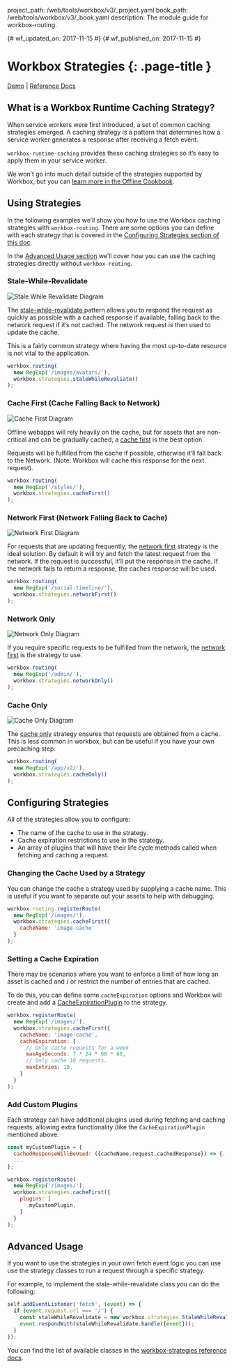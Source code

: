 project_path: /web/tools/workbox/v3/_project.yaml
book_path: /web/tools/workbox/v3/_book.yaml
description: The module guide for workbox-routing.

{# wf_updated_on: 2017-11-15 #}
{# wf_published_on: 2017-11-15 #}

# Workbox Strategies {: .page-title }

[Demo](https://workbox-demos.firebaseapp.com/demo/workbox-runtime-caching/) | [Reference Docs](http://localhost:8080/web/tools/workbox/v3/reference-docs/latest/workbox.strategies)

## What is a Workbox Runtime Caching Strategy?

When service workers were first introduced, a set of common caching strategies
emerged. A caching strategy is a pattern that determines how a service worker
generates a response after receiving a fetch event.

`workbox-runtime-caching` provides these caching strategies so it’s easy to
apply them in your service worker.

We won’t go into much detail outside of the strategies supported by Workbox,
but you can [learn more in the Offline Cookbook](/web/fundamentals/instant-and-offline/offline-cookbook/).

## Using Strategies
In the following examples we’ll show you how to use the Workbox caching
strategies with `workbox-routing`. There are some options you can define with
each strategy that is covered in the
[Configuring Strategies section of this doc](#configuring_strategies).

In the [Advanced Usage section](#advanced_usage) we’ll cover how you can use
the caching strategies directly without `workbox-routing`.

### Stale-While-Revalidate

![Stale While Revalidate Diagram](../images/modules/workbox-strategies/stale-while-revalidate.png)

The [stale-while-revalidate ](/web/fundamentals/instant-and-offline/offline-cookbook/#stale-while-revalidate)
pattern allows you to respond the request as quickly as possible with a
cached response if available, falling back to the network request if it’s
not cached. The network request is then used to update the cache.

This is a fairly common strategy where having the most up-to-date resource
is not vital to the application.

```javascript
workbox.routing(
  new RegExp('/images/avatars/'),
  workbox.strategies.staleWhileRevaliate()
);
```

### Cache First (Cache Falling Back to Network)

![Cache First Diagram](../images/modules/workbox-strategies/cache-first.png)

Offline webapps will rely heavily on the cache, but for assets that are
non-critical and can be gradually cached, a
[cache first](/web/fundamentals/instant-and-offline/offline-cookbook/#cache-falling-back-to-network)
is the best option.

Requests will be fulfilled from the cache if possible, otherwise it’ll fall
back to the Network. (Note: Workbox will cache this response for the next
request).

```javascript
workbox.routing(
  new RegExp('/styles/'),
  workbox.strategies.cacheFirst()
);
```

### Network First (Network Falling Back to Cache)

![Network First Diagram](../images/modules/workbox-strategies/network-first.png)

For requests that are updating frequently, the
[network first](/web/fundamentals/instant-and-offline/offline-cookbook/#network-falling-back-to-cache)
strategy is the ideal solution. By default it will try and fetch the latest
request from the network. If the request is successful, it’ll put the response
in the cache. If the network fails to return a response, the caches response
will be used.

```javascript
workbox.routing(
  new RegExp('/social-timeline/'),
  workbox.strategies.networkFirst()
);
```

### Network Only

![Network Only Diagram](../images/modules/workbox-strategies/network-only.png)

If you require specific requests to be fulfilled from the network, the
[network first](/web/fundamentals/instant-and-offline/offline-cookbook/#network-only)
is the strategy to use.

```javascript
workbox.routing(
  new RegExp('/admin/'),
  workbox.strategies.networkOnly()
);
```

### Cache Only

![Cache Only Diagram](../images/modules/workbox-strategies/cache-only.png)

The [cache only](/web/fundamentals/instant-and-offline/offline-cookbook/#cache-only)
strategy ensures that requests are obtained from a cache. This is less common
in workbox, but can be useful if you have your own precaching step.

```javascript
workbox.routing(
  new RegExp('/app/v2/'),
  workbox.strategies.cacheOnly()
);
```

## Configuring Strategies

All of the strategies allow you to configure:

- The name of the cache to use in the strategy.
- Cache expiration restrictions to use in the strategy.
- An array of plugins that will have their life cycle methods called when
  fetching and caching a request.

### Changing the Cache Used by a Strategy
You can change the cache a strategy used by supplying a cache name. This is
useful if you want to separate out your assets to help with debugging.

```javascript
workbox.routing.registerRoute(
  new RegExp('/images/'),
  workbox.strategies.cacheFirst({
    cacheName: 'image-cache'
  }
);
```

### Setting a Cache Expiration
There may be scenarios where you want to enforce a limit of how long an
asset is cached and / or restrict the number of entries that are cached.

To do this, you can define some `cacheExpiration` options and Workbox will
create and add a
[CacheExpirationPlugin](../reference-docs/latest/workbox.expiration.CacheExpirationPlugin)
to the strategy.

```javascript
workbox.registerRoute(
  new RegExp('/images/'),
  workbox.strategies.cacheFirst({
    cacheName: 'image-cache',
    cacheExpiration: {
      // Only cache requests for a week
      maxAgeSeconds: 7 * 24 * 60 * 60,
      // Only cache 10 requests.
      maxEntries: 10,
    }
  }
);
```

### Add Custom Plugins
Each strategy can have additional plugins used during fetching and caching
requests, allowing extra functionality (like the `CacheExpirationPlugin`
mentioned above.

```javascript
const myCustomPlugin = {
  cachedResponseWillBeUsed: ({cacheName,request,cachedResponse}) => {...},
  ...
};

workbox.registerRoute(
  new RegExp('/images/'),
  workbox.strategies.cacheFirst({
    plugins: [
       myCustomPlugin,
    ]
  }
);
```

## Advanced Usage

If you want to use the strategies in your own fetch event logic you can use
use the strategy classes to run a request through a specific strategy.

For example, to implement the stale-while-revalidate class you can do the
following:

```javascript
self.addEventListener('fetch', (event) => {
  if (event.request.url === '/') {
    const staleWhileRevalidate = new workbox.strategies.StaleWhileRevalidate();
    event.respondWith(staleWhileRevalidate.handle({event}));
  }
});
```

You can find the list of available classes in the
[workbox-strategies reference docs](../reference-docs/latest/workbox.strategies).
